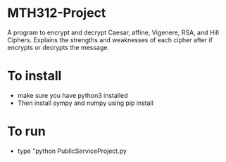 # MTH312-Project
A program to encrypt and decrypt Caesar, affine, Vigenere, RSA, and Hill Ciphers.
Explains the strengths and weaknesses of each cipher after if encrypts or decrypts the message.

# To install
- make sure you have python3 installed
- Then install sympy and numpy using pip install

# To run
- type "python PublicServiceProject.py
